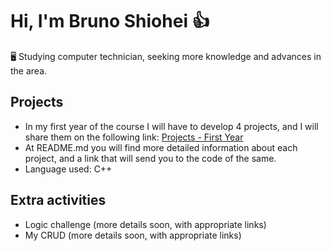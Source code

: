 # Hi, I'm Bruno Shiohei 👍

🖥️ Studying computer technician, seeking more knowledge and advances in the area.

## Projects
- In my first year of the course I will have to develop 4 projects, and I will share them on the following link: [Projects - First Year](https://github.com/shioheii/projects-1st-year)
- At README.md you will find more detailed information about each project, and a link that will send you to the code of the same.
- Language used: C++

## Extra activities
- Logic challenge (more details soon, with appropriate links)
- My CRUD (more details soon, with appropriate links)

<!---
shioheii/shioheii is a ✨ special ✨ repository because its `README.md` (this file) appears on your GitHub profile.
You can click the Preview link to take a look at your changes.
--->

